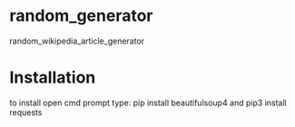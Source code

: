 # random_generator
random_wikipedia_article_generator
# Installation
to install open cmd prompt 
type: pip install beautifulsoup4
and pip3 install requests
